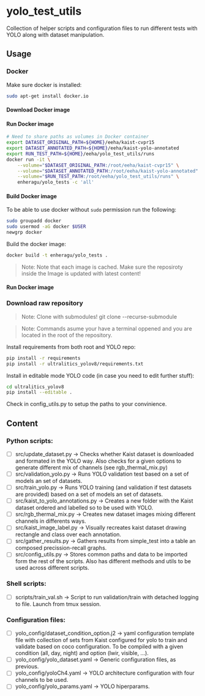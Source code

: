 # yolo_test_utils

Collection of helper scripts and configuration files to run different tests with YOLO along with dataset manipulation.

## Usage

### Docker 
Make sure docker is installed:
``` sh
sudo apt-get install docker.io
```

#### Download Docker image

#### Run Docker image

``` sh
# Need to share paths as volumes in Docker container
export DATASET_ORIGINAL_PATH=${HOME}/eeha/kaist-cvpr15
export DATASET_ANNOTATED_PATH=${HOME}/eeha/kaist-yolo-annotated
export RUN_TEST_PATH=${HOME}/eeha/yolo_test_utils/runs
docker run -it \
    --volume="$DATASET_ORIGINAL_PATH:/root/eeha/kaist-cvpr15" \
    --volume="$DATASET_ANNOTATED_PATH:/root/eeha/kaist-yolo-annotated" \
    --volume="$RUN_TEST_PATH:/root/eeha/yolo_test_utils/runs" \
    enheragu/yolo_tests -c 'all'
```

#### Build Docker image

To be able to use docker without `sudo` permission run the following:
``` sh
sudo groupadd docker
sudo usermod -aG docker $USER
newgrp docker 
```

Build the docker image:
``` sh
docker build -t enheragu/yolo_tests .
```
> Note: Note that each image is cached. Make sure the reposiroty inside the Image is updated with latest content!

#### Run Docker image

### Download raw repository
> Note: Clone with submodules! git clone --recurse-submodule

> Note: Commands asume your have a terminal oppened and you are located in the root of the repository.

Install requirements from both root and YOLO repo:
``` sh
pip install -r requirements
pip install -r ultralitics_yolov8/requirements.txt
```

Install in editable mode YOLO code (in case you need to edit further stuff):
``` sh
cd ultralitics_yolov8
pip install --editable .
```

Check in config_utils.py to setup the paths to your convinience.

## Content
### Python scripts:
- [ ] src/update_dataset.py -> Checks whether Kaist dataset is downloaded and formated in the YOLO way. Also checks for a given options to generate different mix of channels (see rgb_thermal_mix.py)
- [ ] src/validation_yolo.py -> Runs YOLO validation test based on a set of models an set of datasets.
- [ ] src/train_yolo.py -> Runs YOLO training (and validation if test datasets are provided) based on a set of models an set of datasets.
- [ ] src/kaist_to_yolo_annotations.py -> Creates a new folder with the Kaist dataset ordered and labelled so to be used with YOLO.
- [ ] src/rgb_thermal_mix.py -> Creates new dataset images mixing different channels in differents ways.
- [ ] src/kaist_image_label.py -> Visually recreates kaist dataset drawing rectangle and class over each annotation.
- [ ] src/gather_results.py -> Gathers results from simple_test into a table an composed precission-recall graphs.
- [ ] src/config_utils.py -> Stores common paths and data to be imported form the rest of the scripts. Also has different methods and utils to be used across different scripts.

### Shell scripts:
- [ ] scripts/train_val.sh -> Script to run validation/train with detached logging to file. Launch from tmux session.

### Configuration files:
- [ ] yolo_config/dataset_condition_option.j2 -> yaml configuration template file with collection of sets from Kaist configured for yolo to train and validate based on coco configuration. To be compiled with a given condition (all, day, night) and option (lwir, visible, ...).
- [ ] yolo_config/yolo_dataset.yaml -> Generic configuration files, as previous.
- [ ] yolo_config/yoloCh4.yaml -> YOLO architecture configuration with four channels to be used.
- [ ] yolo_config/yolo_params.yaml -> YOLO hiperparams.